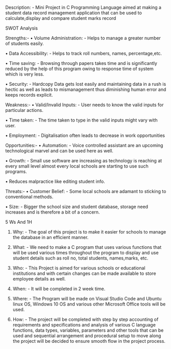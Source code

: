 Description: - Mini Project in C Programming Language aimed at making a student data record management application that can be used to calculate,display and compare student marks record

SWOT Analysis

Strengths:-
•	Volume Administration: - Helps to manage a greater number of students easily.

•	Data Accessibility: - Helps to track roll numbers, names, percentage,etc.

•	Time saving: - Browsing through papers takes time and is significantly reduced by the help of this program owing to response time of system which is very less. 

•	Security: - Hardcopy Data gets lost easily and maintaining data in a rush is hectic as well as leads to mismanagement thus diminishing human error and keeps records           explicit.

Weakness:-
•	Valid/Invalid Inputs: - User needs to know the valid inputs for particular actions.

•	Time taken: - The time taken to type in the valid inputs might vary with user.

•	Employment: - Digitalisation often leads to decrease in work opportunities

Opportunities:-
•	Automation: - Voice controlled assistant are an upcoming technological marvel and can be used here as well.

•	Growth: - Small use software are increasing as technology is reaching at every small level almost every local schools are starting to use such programs.

•	Reduces malpractice like editing student info.

Threats:-
•	Customer Belief: - Some local schools are adamant to sticking to conventional methods.

•	Size: - Bigger the school size and student database, storage need increases and is therefore a bit of a concern.


5 Ws And 1H
1.	Why: - The goal of this project is to make it easier for schools to manage the database in an efficient manner.


2.	What: - We need to make a C program that uses various functions that will be used various times throughout the program to display and use student details such as roll                 no, total students, names,marks, etc.


3.	Who: - This Project is aimed for various schools or educational institutions and with certain changes can be made available to store employee details as well.


4.	When: - It will be completed in 2 week time.


5.	Where: - The Program will be made on Visual Studio Code and Ubuntu linux OS, Windows 10 OS and various other Microsoft Office tools will be used.


6.	How: - The project will be completed with step by step accounting of requirements and specifications and analysis of various C language functions, data types,                        variables, parameters and other tools that can be used and sequential arrangement and procedural setup to move along the project will be decided to ensure                      smooth flow in the project process.
